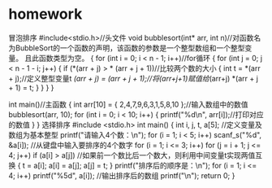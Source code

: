 # homework
冒泡排序
#include<stdio.h>//头文件
void bubblesort(int* arr, int n)//对函数名为BubbleSort的一个函数的声明，该函数的参数是一个整型数组和一个整型变量。 且此函数类型为空。
{
    for (int i = 0; i < n - 1; i++)//for循环
    {
        for (int j = 0; j < n - 1 - i; j++)
        {
            if (*(arr + j) > * (arr + j + 1))//比较两个数的大小
            {
                int t = *(arr + j);//定义整型变量t
                *(arr + j) = *(arr + j + 1);//将*(arr+j+1)赋值给*(arr+j)
                *(arr + j + 1) = t;
            }
        }
    }
}

int main()//主函数
{
    int arr[10] = { 2,4,7,9,6,3,1,5,8,10 };//输入数组中的数值
    bubblesort(arr, 10);
    for (int i = 0; i < 10; i++)
    {
        printf("%d\n", arr[i]);//打印对应的数值
    }
}
选择排序
#include <stdio.h>
int main()
{
    int i, j, t, a[5];    //定义变量及数组为基本整型
    printf("请输入4个数：\n");
    for (i = 1; i < 5; i++)
        scanf_s("%d", &a[i]);    //从键盘中输入要排序的4个数字
    for (i = 1; i <= 3; i++)
        for (j = i + 1; j <= 4; j++)
            if (a[i] > a[j])    //如果前一个数比后一个数大，则利用中间变量t实现两值互换
            {
                t = a[i];
                a[i] = a[j];
                a[j] = t;
            }
    printf("排序后的顺序是：\n");
    for (i = 1; i <= 4; i++)
        printf("%5d", a[i]);    //输出排序后的数组
    printf("\n");
    return 0;
}
